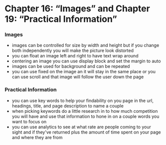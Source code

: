 # Chapter 16: “Images” and Chapter 19: “Practical Information”

### Images

- images can be controlled for size by width and height but if you change both independently you will make the picture look distorted 
- you can float an image left and right to have text wrap around
- centering an image you can use display block and set the margin to auto
- images can be used for background and can be repeated 
- you can use fixed on the image an it will stay in the same place or you can use scroll and that image will follow the user down the page

### Practical Information

- you can use key words to help your findability on you page in the url, headings, title, and page description to name a couple
- when picking keywords do a little research in to how much competition you will have and use that information to hone in on a couple words you want to focus on
- you can use analytics to see at what rate are people coming to your sight and if they've returned plus the amount of time spent on your page and where they are from 
